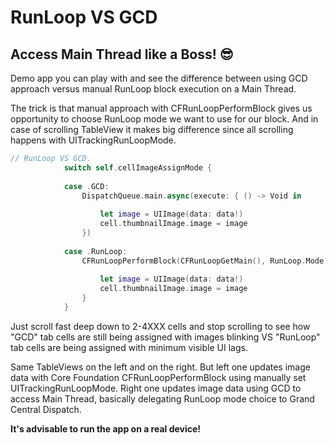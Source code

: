 # RunLoop  VS  GCD

## Access Main Thread like a Boss! :sunglasses:

Demo app you can play with and see the difference between using GCD approach versus manual RunLoop block execution on a Main Thread.
        
The trick is that manual approach with CFRunLoopPerformBlock gives us opportunity to choose RunLoop mode we want to use for our block. And in case of scrolling TableView it makes big difference since all scrolling happens with UITrackingRunLoopMode.

```swift
// RunLoop VS GCD.
            switch self.cellImageAssignMode {
                
            case .GCD:
                DispatchQueue.main.async(execute: { () -> Void in
                    
                    let image = UIImage(data: data!)
                    cell.thumbnailImage.image = image
                })
                
            case .RunLoop:
                CFRunLoopPerformBlock(CFRunLoopGetMain(), RunLoop.Mode.tracking as CFTypeRef) {
                    
                    let image = UIImage(data: data!)
                    cell.thumbnailImage.image = image
                }
            }
```
     
Just scroll fast deep down to 2-4XXX cells and stop scrolling to see how "GCD" tab cells are still being assigned with images blinking VS "RunLoop" tab cells are being assigned with minimum visible UI lags.
        
Same TableViews on the left and on the right. But left one updates image data with Core Foundation CFRunLoopPerformBlock using manually set UITrackingRunLoopMode. Right one updates image data using GCD to access Main Thread, basically delegating RunLoop mode choice to Grand Central Dispatch.
        
**It's advisable to run the app on a real device!**
